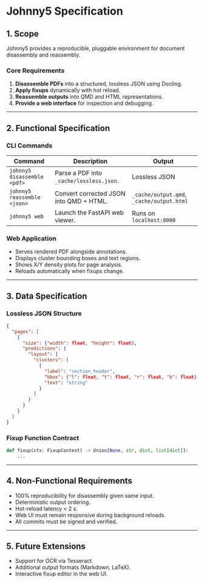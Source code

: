 # Johnny5 Specification

## 1. Scope

Johnny5 provides a reproducible, pluggable environment for document disassembly and reassembly.

### Core Requirements
1. **Disassemble PDFs** into a structured, lossless JSON using Docling.
2. **Apply fixups** dynamically with hot reload.
3. **Reassemble outputs** into QMD and HTML representations.
4. **Provide a web interface** for inspection and debugging.

---

## 2. Functional Specification

### CLI Commands
| Command | Description | Output |
|----------|--------------|---------|
| `johnny5 disassemble <pdf>` | Parse a PDF into `_cache/lossless.json`. | Lossless JSON |
| `johnny5 reassemble <json>` | Convert corrected JSON into QMD + HTML. | `_cache/output.qmd`, `_cache/output.html` |
| `johnny5 web` | Launch the FastAPI web viewer. | Runs on `localhost:8000` |

### Web Application
- Serves rendered PDF alongside annotations.
- Displays cluster bounding boxes and text regions.
- Shows X/Y density plots for page analysis.
- Reloads automatically when fixups change.

---

## 3. Data Specification

### Lossless JSON Structure
```json
{
  "pages": [
    {
      "size": {"width": float, "height": float},
      "predictions": {
        "layout": {
          "clusters": [
            {
              "label": "section_header",
              "bbox": {"l": float, "t": float, "r": float, "b": float},
              "text": "string"
            }
          ]
        }
      }
    }
  ]
}
```

### Fixup Function Contract

```python
def fixup(ctx: FixupContext) -> Union[None, str, dict, list[dict]]:
    ...
```

---

## 4. Non-Functional Requirements

* 100% reproducibility for disassembly given same input.
* Deterministic output ordering.
* Hot-reload latency < 2 s.
* Web UI must remain responsive during background reloads.
* All commits must be signed and verified.

---

## 5. Future Extensions

* Support for OCR via Tesseract.
* Additional output formats (Markdown, LaTeX).
* Interactive fixup editor in the web UI.
